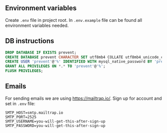 ## Environment variables

Create `.env` file in project root.
In `.env.example` file can be found all environment variables needed.

## DB instructions

```sql
DROP DATABASE IF EXISTS prevent;
CREATE DATABASE prevent CHARACTER SET utf8mb4 COLLATE utf8mb4_unicode_ci;
CREATE USER 'prevent'@'%' IDENTIFIED WITH mysql_native_password BY 'prevent';
GRANT ALL PRIVILEGES ON *.* TO 'prevent'@'%';
FLUSH PRIVILEGES;
```

## Emails

For sending emails we are using https://mailtrap.io/.
Sign up for account and set in `.env` file:

```
SMTP_HOST=smtp.mailtrap.io
SMTP_PORT=2525
SMTP_USERNAME=you-will-get-this-after-sign-up
SMTP_PASSWORD=you-will-get-this-after-sign-up
```
